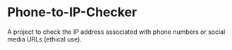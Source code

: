 # Phone-to-IP-Checker
A project to check the IP address associated with phone numbers or social media URLs (ethical use).

